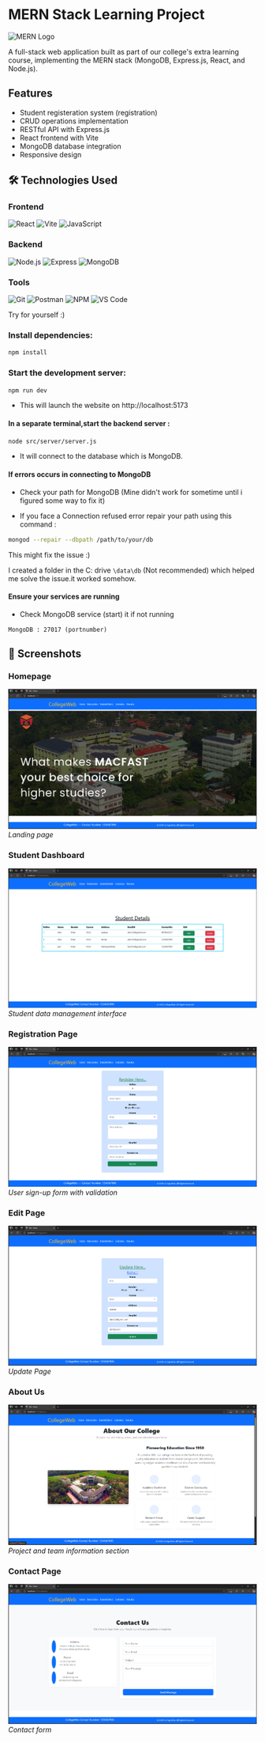 # MERN Stack Learning Project

![MERN Logo](https://upload.wikimedia.org/wikipedia/commons/9/94/MERN-logo.png)

A full-stack web application built as part of our college's extra learning course, implementing the MERN stack (MongoDB, Express.js, React, and Node.js).

## Features

- Student registeration system (registration)
- CRUD operations implementation
- RESTful API with Express.js
- React frontend with Vite
- MongoDB database integration
- Responsive design

## 🛠️ Technologies Used

### Frontend
<p align="left">
  <img src="https://img.shields.io/badge/React-20232A?style=for-the-badge&logo=react&logoColor=61DAFB" alt="React" />
  <img src="https://img.shields.io/badge/Vite-B73BFE?style=for-the-badge&logo=vite&logoColor=FFD62E" alt="Vite" />
  <img src="https://img.shields.io/badge/JavaScript-F7DF1E?style=for-the-badge&logo=javascript&logoColor=black" alt="JavaScript" />
</p>

### Backend
<p align="left">
  <img src="https://img.shields.io/badge/Node.js-339933?style=for-the-badge&logo=nodedotjs&logoColor=white" alt="Node.js" />
  <img src="https://img.shields.io/badge/Express.js-000000?style=for-the-badge&logo=express&logoColor=white" alt="Express" />
  <img src="https://img.shields.io/badge/MongoDB-4EA94B?style=for-the-badge&logo=mongodb&logoColor=white" alt="MongoDB" />
</p>

### Tools
<p align="left">
  <img src="https://img.shields.io/badge/Git-F05032?style=for-the-badge&logo=git&logoColor=white" alt="Git" />
  <img src="https://img.shields.io/badge/Postman-FF6C37?style=for-the-badge&logo=Postman&logoColor=white" alt="Postman" />
  <img src="https://img.shields.io/badge/NPM-%23000000.svg?style=for-the-badge&logo=npm&logoColor=white" alt="NPM" />
  <img src="https://img.shields.io/badge/Visual_Studio_Code-0078D4?style=for-the-badge&logo=visual%20studio%20code&logoColor=white" alt="VS Code" />
</p>


Try for yourself :)
### Install dependencies:

```bash
npm install
```

 ### Start the development server:

 ```bash
npm run dev
 ```

- This will launch the website on http://localhost:5173


#### In a separate terminal,start the backend server : 

```bash
node src/server/server.js
```

- It will connect to the database which is MongoDB.


#### If errors occurs in connecting to MongoDB

- Check your path for MongoDB
(Mine didn't work for sometime until i figured some way to fix it)

- If you face a Connection refused error repair your path using this command : 

```bash
mongod --repair --dbpath /path/to/your/db
```
This might fix the issue :)

I created a folder in the C: drive ``\data\db``  (Not recommended) which helped me solve the issue.it worked somehow.

#### Ensure your services are running

- Check MongoDB service (start) it if not running
```
MongoDB : 27017 (portnumber)
```
## 📸 Screenshots

### Homepage
![Homepage](./screenshot/home.png)  
*Landing page*

### Student Dashboard
![Student Details](./screenshot/stud_detail.png)  
*Student data management interface*

### Registration Page
![Registration](./screenshot/register.png)  
*User sign-up form with validation*


### Edit Page
![Edit](./screenshot/update.png)  
*Update Page*

### About Us
![About Us](./screenshot/aboutus.png)  
*Project and team information section*

### Contact Page
![Contact Us](./screenshot/contactus.png)  
*Contact form*

